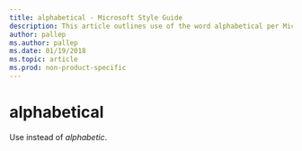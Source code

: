 ```yaml
---
title: alphabetical - Microsoft Style Guide
description: This article outlines use of the word alphabetical per Microsoft style guidelines.
author: pallep
ms.author: pallep
ms.date: 01/19/2018
ms.topic: article
ms.prod: non-product-specific
---
```


# alphabetical

Use instead of *alphabetic*.
